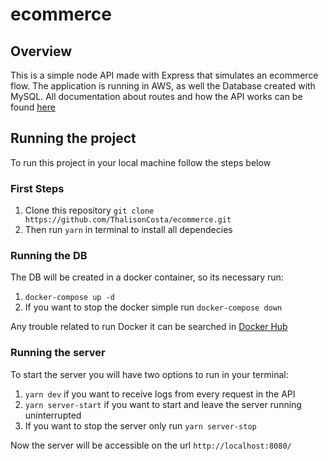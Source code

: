 # ecommerce

## Overview
This is a simple node API made with Express that simulates an ecommerce flow. The application is running in AWS, as well the Database created with MySQL. All documentation about routes and how the API works can be found <a href="https://documenter.getpostman.com/view/22927688/2s8YsuwCLn#ec209ec1-d9e9-4ea6-8297-991b64e53e20" target="_blank">here</a>

## Running the project
To run this project in your local machine follow the steps below
### First Steps
  1. Clone this repository ```git clone https://github.com/ThalisonCosta/ecommerce.git```
  2. Then run ```yarn``` in terminal to install all dependecies
  
### Running the DB
The DB will be created in a docker container, so its necessary run:
  1. ```docker-compose up -d```
  2. If you want to stop the docker simple run ```docker-compose down```
  
Any trouble related to run Docker it can be searched in <a href="https://hub.docker.com" target="_blank">Docker Hub</a>
### Running the server 
  To start the server you will have two options to run in your terminal:
  1.  ```yarn dev```  if you want to receive logs from every request in the API
  2.  ```yarn server-start``` if you want to start and leave the server running uninterrupted
  3.  If you want to stop the server only run ```yarn server-stop```

Now the server will be accessible on the url ```http://localhost:8080/```
